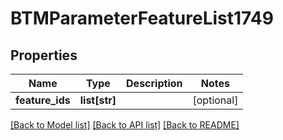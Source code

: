 # BTMParameterFeatureList1749

## Properties
Name | Type | Description | Notes
------------ | ------------- | ------------- | -------------
**feature_ids** | **list[str]** |  | [optional] 

[[Back to Model list]](../README.md#documentation-for-models) [[Back to API list]](../README.md#documentation-for-api-endpoints) [[Back to README]](../README.md)


